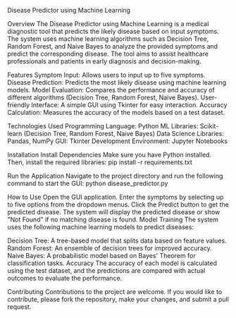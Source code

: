Disease Predictor using Machine Learning

Overview
The Disease Predictor using Machine Learning is a medical diagnostic tool that predicts the likely disease based on input symptoms. The system uses machine learning algorithms such as Decision Tree, Random Forest, and Naive Bayes to analyze the provided symptoms and predict the corresponding disease. The tool aims to assist healthcare professionals and patients in early diagnosis and decision-making.

Features
Symptom Input: Allows users to input up to five symptoms.
Disease Prediction: Predicts the most likely disease using machine learning models.
Model Evaluation: Compares the performance and accuracy of different algorithms (Decision Tree, Random Forest, Naive Bayes).
User-friendly Interface: A simple GUI using Tkinter for easy interaction.
Accuracy Calculation: Measures the accuracy of the models based on a test dataset.

Technologies Used
Programming Language: Python
ML Libraries: Scikit-learn (Decision Tree, Random Forest, Naive Bayes)
Data Science Libraries: Pandas, NumPy
GUI: Tkinter
Development Environment: Jupyter Notebooks

Installation
Install Dependencies
Make sure you have Python installed. Then, install the required libraries:
pip install -r requirements.txt

Run the Application
Navigate to the project directory and run the following command to start the GUI:
python disease_predictor.py

How to Use
Open the GUI application.
Enter the symptoms by selecting up to five options from the dropdown menus.
Click the Predict button to get the predicted disease.
The system will display the predicted disease or show "Not Found" if no matching disease is found.
Model Training
The system uses the following machine learning models to predict diseases:

Decision Tree: A tree-based model that splits data based on feature values.
Random Forest: An ensemble of decision trees for improved accuracy.
Naive Bayes: A probabilistic model based on Bayes' Theorem for classification tasks.
Accuracy
The accuracy of each model is calculated using the test dataset, and the predictions are compared with actual outcomes to evaluate the performance.

Contributing
Contributions to the project are welcome. If you would like to contribute, please fork the repository, make your changes, and submit a pull request.
